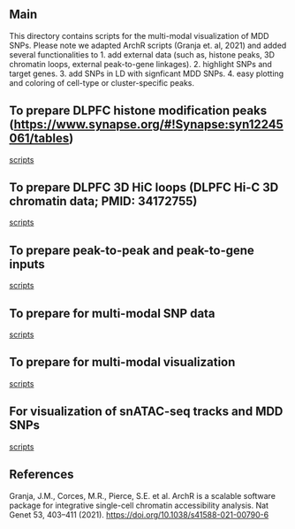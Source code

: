 ## Main 
This directory contains scripts for the multi-modal visualization of MDD SNPs. Please note we adapted ArchR scripts (Granja et. al, 2021) and added several functionalities to 1. add external data (such as, histone peaks, 3D chromatin loops, external peak-to-gene linkages). 2. highlight SNPs and target genes. 3. add SNPs in LD with signficant MDD SNPs. 4. easy plotting and coloring of cell-type or cluster-specific peaks.

## To prepare DLPFC histone modification peaks (https://www.synapse.org/#!Synapse:syn12245061/tables)

[scripts](https://github.com/MGSSdouglas/snATAC_MDD/blob/main/6_snp_visualization/4_per_subject_histone_for_snp_tracks.R)

## To prepare DLPFC 3D HiC loops (DLPFC Hi-C 3D chromatin data; PMID: 34172755)

[scripts](https://github.com/MGSSdouglas/snATAC_MDD/blob/main/6_snp_visualization/3_getHiC.R)

## To prepare peak-to-peak and peak-to-gene inputs

[scripts](https://github.com/MGSSdouglas/snATAC_MDD/blob/main/6_snp_visualization/2_get_input_p2p_p2g.R)

## To prepare for multi-modal SNP data 

[scripts](https://github.com/MGSSdouglas/snATAC_MDD/blob/main/6_snp_visualization/1_ArchRBrowserWithExternalData.R)

## To prepare for multi-modal visualization 

[scripts](https://github.com/MGSSdouglas/snATAC_MDD/blob/main/6_snp_visualization/5_plot_atac_connections.R)

## For visualization of snATAC-seq tracks and MDD SNPs

[scripts](https://github.com/MGSSdouglas/snATAC_MDD/blob/main/6_snp_visualization/6_visualize_snps.R)


## References
Granja, J.M., Corces, M.R., Pierce, S.E. et al. ArchR is a scalable software package for integrative single-cell chromatin accessibility analysis. Nat Genet 53, 403–411 (2021). https://doi.org/10.1038/s41588-021-00790-6
